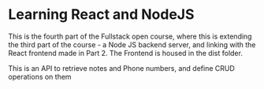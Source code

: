 # Learning React and NodeJS

This is the fourth part of the Fullstack open course, where this is extending the 
third part of the course - a Node JS backend server, and linking with the React frontend made in
Part 2. The Frontend is housed in the dist folder.

This is an API to retrieve notes and Phone numbers, and 
define CRUD operations on them